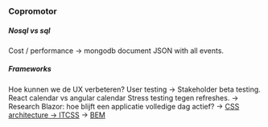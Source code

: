 ### Copromotor

##### Nosql vs sql 
Cost / performance -> mongodb document JSON with all events.

 ##### Frameworks 
 Hoe kunnen we de UX verbeteren? 
 User testing -> Stakeholder beta testing.
 React calendar vs angular calendar
 Stress testing tegen refreshes.
-> Research Blazor: hoe blijft een applicatie volledige dag actief? 
-> [CSS architecture -> ITCSS](https://www.xfive.co/blog/itcss-scalable-maintainable-css-architecture/)
-> [BEM](https://getbem.com/naming/)

